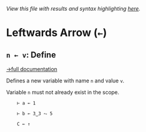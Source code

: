 *View this file with results and syntax highlighting [here](https://mlochbaum.github.io/BQN/help/define.html).*

# Leftwards Arrow (`←`)

## `n ← v`: Define
[→full documentation](../doc/expression.md#assignment)

Defines a new variable with name `n` and value `v`.

Variable `n` must not already exist in the scope.

        ⊢ a ← 1

        ⊢ b ← 3‿3 ⥊ 5

        C ← ↑
